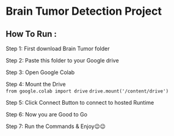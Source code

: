 # Brain Tumor Detection Project

## How To Run :
Step 1: First download Brain Tumor folder</br>

Step 2: Paste this folder to your Google drive</br>

Step 3: Open Google Colab</br>

Step 4: Mount the Drive</br>
`from google.colab import drive`
`drive.mount('/content/drive')`

Step 5: Click Connect Button to connect to hosted Runtime </br>

Step 6: Now you are Good to Go </br>

Step 7: Run the Commands & Enjoy😉😉

<br>